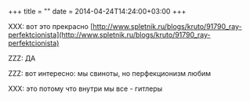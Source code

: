 +++
title = ""
date = 2014-04-24T14:24:00+03:00
+++

XXX: вот это прекрасно [http://www.spletnik.ru/blogs/kruto/91790_ray-perfektcionista](http://www.spletnik.ru/blogs/kruto/91790_ray-perfektcionista)


ZZZ: ДА


ZZZ: вот интересно: мы свиноты, но перфекционизм любим


XXX: это потому что внутри мы все - гитлеры


